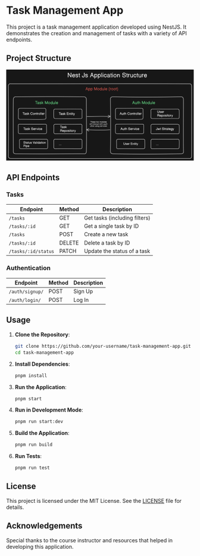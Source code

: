 # Task Management App

This project is a task management application developed using NestJS. It demonstrates the creation and management of tasks with a variety of API endpoints.

## Project Structure

![Project Structure](./public/App%20Structure.svg)

## API Endpoints

### Tasks

| Endpoint                  | Method | Description                 |
|---------------------------|--------|-----------------------------|
| `/tasks`                  | GET    | Get tasks (including filters) |
| `/tasks/:id`              | GET    | Get a single task by ID     |
| `/tasks`                  | POST   | Create a new task           |
| `/tasks/:id`              | DELETE | Delete a task by ID         |
| `/tasks/:id/status`       | PATCH  | Update the status of a task |

### Authentication

| Endpoint         | Method | Description   |
|------------------|--------|---------------|
| `/auth/signup/`  | POST   | Sign Up       |
| `/auth/login/`   | POST   | Log In        |

## Usage

1. **Clone the Repository**:

    ```bash
    git clone https://github.com/your-username/task-management-app.git
    cd task-management-app
    ```

2. **Install Dependencies**:

    ```bash
    pnpm install
    ```

3. **Run the Application**:

    ```bash
    pnpm start
    ```

4. **Run in Development Mode**:

    ```bash
    pnpm run start:dev
    ```

5. **Build the Application**:

    ```bash
    pnpm run build
    ```

6. **Run Tests**:

    ```bash
    pnpm run test
    ```

## License

This project is licensed under the MIT License. See the [LICENSE](LICENSE) file for details.

## Acknowledgements

Special thanks to the course instructor and resources that helped in developing this application.
